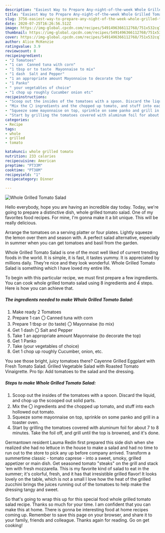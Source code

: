 ```yaml
---
description: "Easiest Way to Prepare Any-night-of-the-week Whole Grilled Tomato Salad"
title: "Easiest Way to Prepare Any-night-of-the-week Whole Grilled Tomato Salad"
slug: 3756-easiest-way-to-prepare-any-night-of-the-week-whole-grilled-tomato-salad
date: 2020-07-25T16:26:56.512Z
image: https://img-global.cpcdn.com/recipes/5491496366112768/751x532cq70/whole-grilled-tomato-salad-recipe-main-photo.jpg
thumbnail: https://img-global.cpcdn.com/recipes/5491496366112768/751x532cq70/whole-grilled-tomato-salad-recipe-main-photo.jpg
cover: https://img-global.cpcdn.com/recipes/5491496366112768/751x532cq70/whole-grilled-tomato-salad-recipe-main-photo.jpg
author: Alice McKenzie
ratingvalue: 3.9
reviewcount: 8
recipeingredient:
- "2 Tomatoes"
- "1 can  Canned tuna with corn"
- "1 tbsp or to taste  Mayonnaise to mix"
- "1 dash  Salt and Pepper"
- "1 an appropriate amount Mayonnaise to decorate the top"
- "1 Panko"
- " your vegetables of choice"
- "1 chop up roughly Cucumber onion etc"
recipeinstructions:
- "Scoop out the insides of the tomatoes with a spoon. Discard the liquid, and chop up the scooped out solid parts."
- "Mix the 〇 ingredients and the chopped up tomato, and stuff into each hollowed out tomato."
- "Squeeze some mayonnaise on top, sprinkle on some panko and grill in a toaster oven."
- "Start by grilling the tomatoes covered with aluminum foil for about 7 to 8 minutes. Take the foil off, and grill until the top is browned, and it&#39;s done."
categories:
- Recipe
tags:
- whole
- grilled
- tomato

katakunci: whole grilled tomato 
nutrition: 233 calories
recipecuisine: American
preptime: "PT33M"
cooktime: "PT38M"
recipeyield: "1"
recipecategory: Dinner

---
```



![Whole Grilled Tomato Salad](https://img-global.cpcdn.com/recipes/5491496366112768/751x532cq70/whole-grilled-tomato-salad-recipe-main-photo.jpg)

Hello everybody, hope you are having an incredible day today. Today, we're going to prepare a distinctive dish, whole grilled tomato salad. One of my favorites food recipes. For mine, I'm gonna make it a bit unique. This will be really delicious.

Arrange the tomatoes on a serving platter or four plates. Lightly squeeze the lemon over them and season with. A perfect salad alternative, especially in summer when you can get tomatoes and basil from the garden.

Whole Grilled Tomato Salad is one of the most well liked of current trending foods in the world. It is simple, it is fast, it tastes yummy. It is appreciated by millions daily. They're nice and they look wonderful. Whole Grilled Tomato Salad is something which I have loved my entire life.


To begin with this particular recipe, we must first prepare a few ingredients. You can cook whole grilled tomato salad using 8 ingredients and 4 steps. Here is how you can achieve that.

<!--inarticleads1-->

##### The ingredients needed to make Whole Grilled Tomato Salad:

1. Make ready 2 Tomatoes
1. Prepare 1 can 〇 Canned tuna with corn
1. Prepare 1 tbsp or (to taste) 〇 Mayonnaise (to mix)
1. Get 1 dash 〇 Salt and Pepper
1. Take 1 an appropriate amount Mayonnaise (to decorate the top)
1. Get 1 Panko
1. Take  (your vegetables of choice)
1. Get 1 chop up roughly Cucumber, onion, etc.


You see those bright, juicy tomatoes there? Cayenne Grilled Eggplant with Fresh Tomato Salad. Grilled Vegetable Salad with Roasted Tomato Vinaigrette. Pro tip: Add tomatoes to the salad and the dressing. 

<!--inarticleads2-->

##### Steps to make Whole Grilled Tomato Salad:

1. Scoop out the insides of the tomatoes with a spoon. Discard the liquid, and chop up the scooped out solid parts.
1. Mix the 〇 ingredients and the chopped up tomato, and stuff into each hollowed out tomato.
1. Squeeze some mayonnaise on top, sprinkle on some panko and grill in a toaster oven.
1. Start by grilling the tomatoes covered with aluminum foil for about 7 to 8 minutes. Take the foil off, and grill until the top is browned, and it&#39;s done.


Germantown resident Lauma Redin first prepared this side dish when she realized she had no lettuce in the house to make a salad and had no time to run out to the store to pick any up before company arrived. Transform a summertime classic - tomato caprese - into a sweet, smoky, grilled appetizer or main dish. Get seasoned tomato &#34;steaks&#34; on the grill and stack &#39;em with fresh mozzarella. This is my favorite kind of salad to eat in the summer; it&#39;s colorful, fresh, and it has that irresistible grilled flavor! It looks lovely on the table, which is not a small I love how the heat of the grilled zucchini brings the juices running out of the tomatoes to help make the dressing tangy and sweet. 

So that's going to wrap this up for this special food whole grilled tomato salad recipe. Thanks so much for your time. I am confident that you can make this at home. There is gonna be interesting food at home recipes coming up. Remember to save this page on your browser, and share it to your family, friends and colleague. Thanks again for reading. Go on get cooking!
